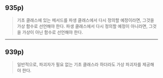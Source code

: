 ## 935p)
> 기초 클래스에 있는 메서드를 파생 클래스에서 다시 정의할 예정이라면, 그것을 가상 함수로 선언해야 한다. 파생 클래스에서 다시 정의할 예정이 아니라면, 그것을 가상이 아닌 함수로 선언해야 한다.
___
## 939p)
> 일반적으로, 파괴자가 필요 없는 기초 클래스라 하더라도 가상 파괴자를 제공해야 한다.